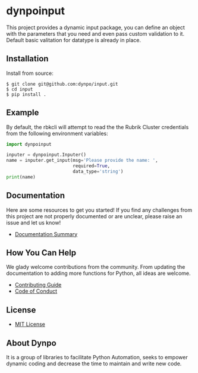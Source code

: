 # dynpoinput

This project provides a dynamic input package, you can define an object with the parameters that you need and even pass custom validation to it. Default basic valitation for datatype is already in place.

## Installation

Install from source:

```
$ git clone git@github.com:dynpo/input.git
$ cd input
$ pip install .
```

## Example

By default, the rbkcli will attempt to read the the Rubrik Cluster credentials from the following environment variables:

```python
import dynpoinput

inputer = dynpoinput.Inputer()
name = inputer.get_input(msg='Please provide the name: ',
                         required=True,
                         data_type='string')
print(name)
```


## Documentation

Here are some resources to get you started! If you find any challenges from this project are not properly documented or are unclear, please raise an issue and let us know!

* [Documentation Summary](docs/SUMMARY.md)

## How You Can Help

We glady welcome contributions from the community. From updating the documentation to adding more functions for Python, all ideas are welcome.

* [Contributing Guide](CONTRIBUTING.md)
* [Code of Conduct](CODE_OF_CONDUCT.md)

## License

* [MIT License](LICENSE)

## About Dynpo

It is a group of libraries to facilitate Python Automation, seeks to empower dynamic coding and decrease the time to maintain and write new code.
